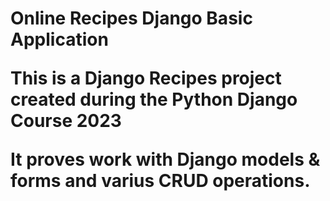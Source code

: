 <h1>Online Recipes Django Basic Application</p>
<p>This is a Django Recipes project created during the Python Django Course 2023</p>
<p>It proves work with Django models & forms and varius CRUD operations.</p>
